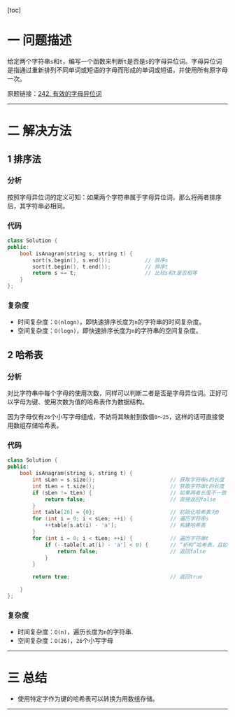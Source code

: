 [toc]

# 一 问题描述

给定两个字符串`s`和`t`，编写一个函数来判断`t`是否是`s`的字母异位词。字母异位词是指通过重新排列不同单词或短语的字母而形成的单词或短语，并使用所有原字母一次。

原题链接：[242. 有效的字母异位词](https://leetcode.cn/problems/valid-anagram/)

---

# 二 解决方法

## 1 排序法
### 分析

按照字母异位词的定义可知：如果两个字符串属于字母异位词，那么将两者排序后，其字符串必相同。

### 代码

```cpp
class Solution {
public:
    bool isAnagram(string s, string t) {
        sort(s.begin(), s.end());			// 排序s
        sort(t.begin(), t.end());			// 排序t
        return s == t;						// 比较s和t是否相等
    }
};
```

### 复杂度

* 时间复杂度：`O(nlogn)`，即快速排序长度为`n`的字符串的时间复杂度。
* 空间复杂度：`O(logn)`，即快速排序长度为`n`的字符串的空间复杂度。

## 2 哈希表

### 分析

对比字符串中每个字母的使用次数，同样可以判断二者是否是字母异位词。正好可以字母为键、使用次数为值的哈希表作为数据结构。

因为字母仅有`26`个小写字母组成，不妨将其映射到数值`0～25`，这样的话可直接使用数组存储哈希表。

### 代码

```cpp
class Solution {
public:
    bool isAnagram(string s, string t) {
        int sLen = s.size();						// 获取字符串s的长度
        int tLen = t.size();						// 获取字符串t的长度
        if (sLen != tLen) {							// 如果两者长度不一致
            return false;							// 直接返回false
        }	
        int table[26] = {0};						// 初始化哈希表为0
        for (int i = 0; i < sLen; ++i) {			// 遍历字符串s
            ++table[s.at(i) - 'a'];					// 构建哈希表
        }
        for (int i = 0; i < tLen; ++i) {			// 遍历字符串t
            if (--table[t.at(i) - 'a'] < 0) {		// “析构”哈希表，且如果发现计数小于0（说明字母出现次数不匹配）
                return false;						// 返回false
            }
        }

        return true;								// 返回true

    }
};
```

### 复杂度

* 时间复杂度：`O(n)`，遍历长度为`n`的字符串.
* 空间复杂度：`O(26)`，`26`个小写字母


---

# 三 总结

* 使用特定字作为键的哈希表可以转换为用数组存储。



---
